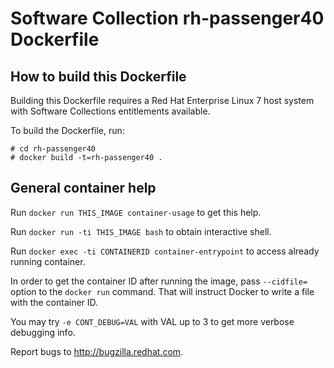 Software Collection rh-passenger40 Dockerfile
=============================================

How to build this Dockerfile
----------------------------

Building this Dockerfile requires a Red Hat Enterprise Linux 7 host
system with Software Collections entitlements available.

To build the Dockerfile, run:

```
# cd rh-passenger40
# docker build -t=rh-passenger40 .
```

General container help
----------------------

Run `docker run THIS_IMAGE container-usage` to get this help.

Run `docker run -ti THIS_IMAGE bash` to obtain interactive shell.

Run `docker exec -ti CONTAINERID container-entrypoint` to access already running container.

In order to get the container ID after running the image, pass `--cidfile=`
option to the `docker run` command. That will instruct Docker to write
a file with the container ID.

You may try `-e CONT_DEBUG=VAL` with VAL up to 3 to get more verbose debugging
info.


Report bugs to <http://bugzilla.redhat.com>.




